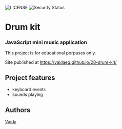 ![LICENSE](https://img.shields.io/badge/license-MIT-blue.svg?style=flat-square)
![Security Status](https://img.shields.io/security-headers?label=Security&url=https%3A%2F%2Fgithub.com&style=flat-square)

# Drum kit
### JavaScript mini music application

This project is for educational porpuses only.

Site published at https://vaidaeg.github.io/28-drum-kit/

## Project features
- keyboard events
- sounds playing

## Authors
[Vaida](https://github.com/VaidaEG)